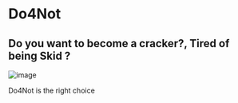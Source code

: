 # Do4Not

Do you want to become a cracker?, Tired of being Skid ?
------------------------------
![image](https://github.com/876N/Do4Not/assets/133999409/c98276e0-ac82-454e-8f48-1a6a9118b798)

Do4Not is the right choice
